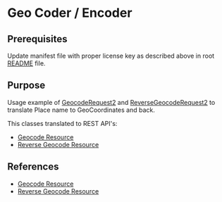 # Geo Coder / Encoder

## Prerequisites

Update manifest file with proper license key as described above in root [README](../README.md) file.

## Purpose

Usage example of [GeocodeRequest2](https://developer.here.com/documentation/android-premium/api_reference_java/com/here/android/mpa/search/GeocodeRequest2.html) and [ReverseGeocodeRequest2](https://developer.here.com/documentation/android-premium/api_reference_java/com/here/android/mpa/search/ReverseGeocodeRequest2.html) to translate Place name to GeoCoordinates and back.

This classes translated to REST API's:
 - [Geocode Resource](https://developer.here.com/documentation/geocoder/topics/resource-geocode.html)
 - [Reverse Geocode Resource](https://developer.here.com/documentation/geocoder/topics/resource-reverse-geocode.html)

## References
 - [Geocode Resource](https://developer.here.com/documentation/geocoder/topics/resource-geocode.html)
 - [Reverse Geocode Resource](https://developer.here.com/documentation/geocoder/topics/resource-reverse-geocode.html)
